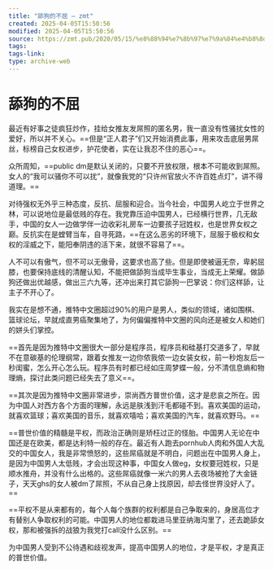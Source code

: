 ```yaml
---
title: "舔狗的不屈 – zmt"
created: 2025-04-05T15:50:56
modified: 2025-04-05T15:50:56
source: https://zmt.pub/2020/05/15/%e8%88%94%e7%8b%97%e7%9a%84%e4%b8%8d%e5%b1%88/
tags:
tags-link:
type: archive-web
---
```


# 舔狗的不屈

最近有好事之徒疯狂炒作，挂给女推友发屌照的匿名男，我一直没有性骚扰女性的爱好，所以并不关心。==但是“正人君子”们又开始消费此事，用来攻击底层男屌丝，标榜自己女权进步，护花使者，实在让我忍不住的恶心==。

众所周知，==public dm是默认关闭的，只要不开放权限，根本不可能收到屌照。女人的“我可以骚你不可以扰”，就像我党的“只许州官放火不许百姓点灯”，讲不得道理。==

对待强权无外乎三种态度，反抗、屈服和迎合。当今社会，中国男人屹立于世界之林，可以说地位是最低贱的存在。我党靠压迫中国男人，已经横行世界，几无敌手，中国的女人一边做学伴一边收彩礼房车一边要孩子冠姓权，也是世界女权之巅。反抗实在是螳臂当车，自寻死路，==在这么恶劣的环境下，屈服于极权和女权的淫威之下，能阳奉阴违的活下来，就很不容易了==。

人不可以有傲气，但不可以无傲骨，这要求也高了些。但是即使被逼无奈，卑躬屈膝，也要保持底线的清醒认知，不能把做舔狗当成毕生事业，当成无上荣耀。做舔狗还做出优越感，做出三六九等，还冲出来打其它舔狗一巴掌说：你们这样舔，让主子不开心了。

我实在是想不通，推特中文圈超过90%的用户是男人，类似的领域，诸如围棋、篮球论坛，早就成直男癌聚集地了，为何偏偏推特中文圈的风向还是被女人和她们的姘头们掌控。

==首先是因为推特中文圈很大一部分是程序员，程序员和硅基打交道多了，早就不在意碳基的伦理纲常，跟着女推友一边你侬我侬一边女装女权，前一秒炮友后一秒闺蜜，怎么开心怎么玩。程序员有时都已经如庄周梦蝶一般，分不清信息熵和物理熵，探讨此类问题已经失去了意义==。

==其次是因为推特中文圈非常进步，崇尚西方普世价值，这才是悲哀之所在。因为中国人对西方各个方面的理解，永远是肤浅到汗毛都碰不到。喜欢美国的运动，就喜欢篮球；喜欢美国的音乐，就喜欢嘻哈；喜欢美国的汽车，就喜欢野马。==

==普世价值的精髓是平权，而政治正确则是矫枉过正的怪胎。中国男人无论在中国还是在欧美，都是达利特一般的存在。最近有人跑去pornhub人肉和外国人大乱交的中国女人，我是非常愤怒的，这些屌癌就是不明白，问题出在中国男人身上，是因为中国男人太低贱，才会出现这种事，中国女人做eg，女权要冠姓权，只是顺水推舟，并没有什么出格的。这些屌癌就像一米六的男人去夜场被抢了大金链子，天天ghs的女人被dm了屌照，不从自己身上找原因，却去怪世界没好人了。==

==平权不是从来都有的，每个人每个族群的权利都是自己争取来的，身居高位才有替别人争取权利的可能。中国男人的地位都栽进马里亚纳海沟里了，还去跪舔女权，那和被强拆的战狼为我党打call没什么区别。==

为中国男人受到不公待遇和歧视发声，提高中国男人的地位，才是平权，才是真正的普世价值。

